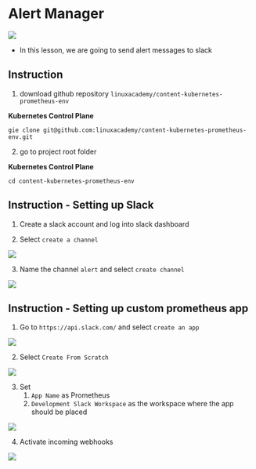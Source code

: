 # Alert Manager

<img src="https://user-images.githubusercontent.com/6856382/223328522-61ff583d-9cf3-4b50-8704-586bdb4d763d.png">

- In this lesson, we are going to send alert messages to slack

## Instruction

1. download github repository `linuxacademy/content-kubernetes-prometheus-env`

**Kubernetes Control Plane**
```
gie clone git@github.com:linuxacademy/content-kubernetes-prometheus-env.git
```

2. go to project root folder

**Kubernetes Control Plane**
```
cd content-kubernetes-prometheus-env
```

## Instruction - Setting up Slack

1. Create a slack account and log into slack dashboard

2. Select `create a channel`

<img src="https://user-images.githubusercontent.com/6856382/223332441-603cd855-1cc6-45a6-9b58-6273c1b514ba.png">

3. Name the channel `alert` and select `create channel`

<img src="https://user-images.githubusercontent.com/6856382/223333439-af4480e7-179d-4b59-a684-e046b3eee80d.png">

## Instruction - Setting up custom prometheus app

1. Go to `https://api.slack.com/` and select `create an app`

<img src="https://user-images.githubusercontent.com/6856382/223336003-27562070-4d25-4320-9235-4ee2c835b707.png">

2. Select `Create From Scratch`

<img src="https://user-images.githubusercontent.com/6856382/223336265-3b4aed56-60e7-45a7-a986-61f8cea61df5.png">

3. Set
    1. `App Name` as Prometheus
    2. `Development Slack Workspace` as the workspace where the app should be placed

<img src="https://user-images.githubusercontent.com/6856382/223336638-104e2fc2-0a85-481b-a817-0d8e06ac252d.png">

4. Activate incoming webhooks

<img src="https://user-images.githubusercontent.com/6856382/223336968-9b1b0d96-022a-431f-8b48-0543309892f5.png">

